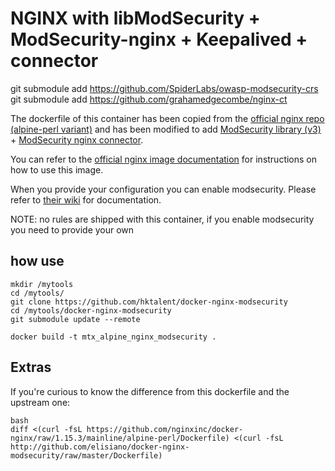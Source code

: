 # NGINX with libModSecurity + ModSecurity-nginx + Keepalived +  connector

git submodule add https://github.com/SpiderLabs/owasp-modsecurity-crs
git submodule add https://github.com/grahamedgecombe/nginx-ct

The dockerfile of this container has been copied from the [official nginx repo (alpine-perl variant)](https://github.com/nginxinc/docker-nginx/blob/1.15.3/mainline/alpine-perl/Dockerfile) and has been modified to add [ModSecurity library (v3)](https://github.com/SpiderLabs/ModSecurity/tree/v3/master) + [ModSecurity nginx connector](https://github.com/SpiderLabs/ModSecurity-nginx).

You can refer to the [official nginx image documentation](https://hub.docker.com/_/nginx/) for instructions on how to use this image.

When you provide your configuration you can enable modsecurity. Please refer to [their wiki](https://github.com/SpiderLabs/ModSecurity/wiki) for documentation.

NOTE: no rules are shipped with this container, if you enable modsecurity you need to provide your own
## how use
```
mkdir /mytools
cd /mytools/
git clone https://github.com/hktalent/docker-nginx-modsecurity
cd /mytools/docker-nginx-modsecurity
git submodule update --remote

docker build -t mtx_alpine_nginx_modsecurity .

```

## Extras
If you're curious to know the difference from this dockerfile and the upstream one:
```
bash
diff <(curl -fsL https://github.com/nginxinc/docker-nginx/raw/1.15.3/mainline/alpine-perl/Dockerfile) <(curl -fsL http://github.com/elisiano/docker-nginx-modsecurity/raw/master/Dockerfile)
```
